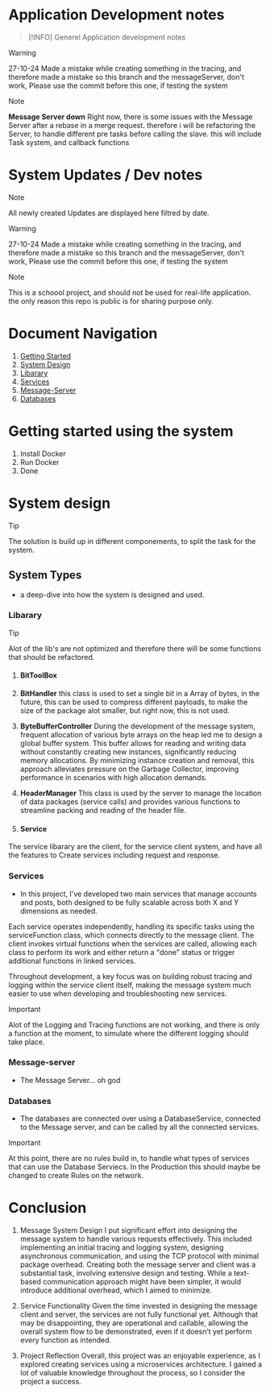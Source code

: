 # Application Development notes
> [!INFO]
> Generel Application development notes

> [!WARNING]
> 27-10-24
> Made a mistake while creating something in the tracing, and therefore made a mistake so this branch and the messageServer, don't work,
> Please use the commit before this one, if testing the system

> [!NOTE] 
  **Message Server down**
  Right now, there is some issues with the Message Server after a rebase in a merge request. therefore i will be refactoring the Server, to handle different pre tasks before calling the slave. this will include Task system, and callback functions
  


# System Updates / Dev notes
> [!NOTE]
> All newly created Updates are displayed here filtred by date.












> [!WARNING]
> 27-10-24
> Made a mistake while creating something in the tracing, and therefore made a mistake so this branch and the messageServer, don't work,
> Please use the commit before this one, if testing the system

> [!NOTE]
> This is a schoool project, and should not be used for real-life application.
> the only reason this repo is public is for sharing purpose only.

# Document Navigation
1. [Getting Started](#getting-started-using-the-system)
2. [System Design](#system-design)
  1. [Libarary](#libarary)
  2. [Services](#services)
  3. [Message-Server](#message-server)
  4. [Databases](#databases)

# Getting started using the system
1. Install Docker
2. Run Docker
3. Done


# System design
> [!TIP]
> The solution is build up in different componements, to split the task for the system.

## System Types
- a deep-dive into how the system is designed and used.

### Libarary
> [!TIP]
> Alot of the lib's are not optimized and therefore there will be some functions that should be refactored.

1. #### BitToolBox
  1. **BitHandler** this class is used to set a single bit in a Array of bytes, in the future, this can be used to compress different payloads,
     to make the size of the package alot smaller, but right now, this is not used.

  2. **ByteBufferController** During the development of the message system, frequent allocation of various byte arrays on the heap led me to design a global buffer system. This buffer allows for reading and writing data without constantly creating new instances, significantly reducing memory allocations. By minimizing instance creation and removal, this approach alleviates pressure on the Garbage Collector, improving performance in scenarios with high allocation demands.

  3. **HeaderManager** This class is used by the server to manage the location of data packages (service calls) and provides various functions to streamline packing and reading of the header file.

2. #### Service
  The service libarary are the client, for the service client system, and have all the features to Create services including request and response.

### Services
- In this project, I've developed two main services that manage accounts and posts, both designed to be fully scalable across both X and Y dimensions as needed.

Each service operates independently, handling its specific tasks using the serviceFunction class, which connects directly to the message client. The client invokes virtual functions when the services are called, allowing each class to perform its work and either return a "done" status or trigger additional functions in linked services.

Throughout development, a key focus was on building robust tracing and logging within the service client itself, making the message system much easier to use when developing and troubleshooting new services.

> [!IMPORTANT]
> Alot of the Logging and Tracing functions are not working, and there is only a function at the moment, to simulate where the different logging should take place.

### Message-server
- The Message Server... oh god

### Databases
- The databases are connected over using a DatabaseService, connected to the Message server, and can be called by all the connected services.

> [!IMPORTANT] 
> At this point, there are no rules build in, to handle what types of services that can use the Database Serviecs. In the Production this should maybe be changed
> to create Rules on the network.


# Conclusion
1. Message System Design
I put significant effort into designing the message system to handle various requests effectively. This included implementing an initial tracing and logging system, designing asynchronous communication, and using the TCP protocol with minimal package overhead. Creating both the message server and client was a substantial task, involving extensive design and testing. While a text-based communication approach might have been simpler, it would introduce additional overhead, which I aimed to minimize.

2. Service Functionality
Given the time invested in designing the message client and server, the services are not fully functional yet. Although that may be disappointing, they are operational and callable, allowing the overall system flow to be demonstrated, even if it doesn’t yet perform every function as intended.


3. Project Reflection
Overall, this project was an enjoyable experience, as I explored creating services using a microservices architecture. I gained a lot of valuable knowledge throughout the process, so I consider the project a success.
